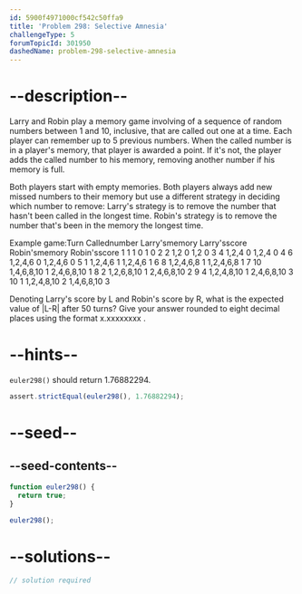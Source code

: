```yaml
---
id: 5900f4971000cf542c50ffa9
title: 'Problem 298: Selective Amnesia'
challengeType: 5
forumTopicId: 301950
dashedName: problem-298-selective-amnesia
---
```


# --description--

Larry and Robin play a memory game involving of a sequence of random numbers between 1 and 10, inclusive, that are called out one at a time. Each player can remember up to 5 previous numbers. When the called number is in a player's memory, that player is awarded a point. If it's not, the player adds the called number to his memory, removing another number if his memory is full.

Both players start with empty memories. Both players always add new missed numbers to their memory but use a different strategy in deciding which number to remove: Larry's strategy is to remove the number that hasn't been called in the longest time. Robin's strategy is to remove the number that's been in the memory the longest time.

Example game:Turn Callednumber Larry'smemory Larry'sscore Robin'smemory Robin'sscore 1 1 1 0 1 0 2 2 1,2 0 1,2 0 3 4 1,2,4 0 1,2,4 0 4 6 1,2,4,6 0 1,2,4,6 0 5 1 1,2,4,6 1 1,2,4,6 1 6 8 1,2,4,6,8 1 1,2,4,6,8 1 7 10 1,4,6,8,10 1 2,4,6,8,10 1 8 2 1,2,6,8,10 1 2,4,6,8,10 2 9 4 1,2,4,8,10 1 2,4,6,8,10 3 10 1 1,2,4,8,10 2 1,4,6,8,10 3

Denoting Larry's score by L and Robin's score by R, what is the expected value of |L-R| after 50 turns? Give your answer rounded to eight decimal places using the format x.xxxxxxxx .

# --hints--

`euler298()` should return 1.76882294.

```js
assert.strictEqual(euler298(), 1.76882294);
```

# --seed--

## --seed-contents--

```js
function euler298() {
  return true;
}

euler298();
```

# --solutions--

```js
// solution required
```
